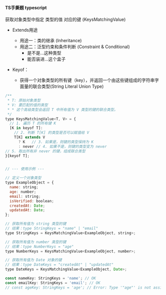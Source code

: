 
#### TS手撕题 typescript
获取对象类型中指定 类型的值 对应的键 (KeysMatchingValue)

- Extends用途
    - 用途一：类的继承 (Inheritance)
    - 用途二：泛型约束和条件判断 (Constraint & Conditional)
        - 是不是...这种类型
        - 能否装进...这个盒子

- Keyof：
    - 获得一个对象类型的所有键（key），并返回一个由这些键组成的字符串字面量的联合类型(String Literal Union Type) 


```js
/**
 * T: 原始对象类型
 * V: 要匹配的值的类型
 * * 这个高级类型会返回 T 中所有值为 V 类型的键的联合类型。
 */
type KeysMatchingValue<T, V> = {
  // 1. 遍历 T 的所有键 K
  [K in keyof T]: 
    // 2. 判断 T[K] 的类型是否可以赋值给 V
    T[K] extends V 
      ? K   // 3. 如果是，则键的类型保持为 K
      : never // 4. 如果不是，则键的类型变为 never
// 5. 取出所有非 never 的键，组成联合类型
}[keyof T];


// --- 使用示例 ---

// 定义一个对象类型
type ExampleObject = {
  name: string;
  age: number;
  email: string;
  isVerified: boolean;
  createdAt: Date;
  updatedAt: Date;
};

// 获取所有值为 string 类型的键
// 结果：type StringKeys = "name" | "email"
type StringKeys = KeysMatchingValue<ExampleObject, string>;

// 获取所有值为 number 类型的键
// 结果：type NumberKeys = "age"
type NumberKeys = KeysMatchingValue<ExampleObject, number>;

// 获取所有值为 Date 对象的键
// 结果：type DateKeys = "createdAt" | "updatedAt"
type DateKeys = KeysMatchingValue<ExampleObject, Date>;

const nameKey: StringKeys = 'name'; // OK
const emailKey: StringKeys = 'email'; // OK
// const ageKey: StringKeys = 'age'; // Error: Type '"age"' is not assignable to type 'StringKeys'.
```